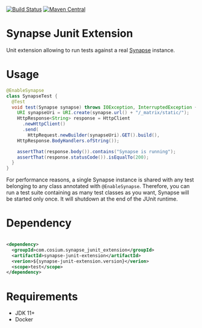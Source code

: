 [![Build Status](https://github.com/Cosium/synapse-junit-extension/actions/workflows/ci.yml/badge.svg)](https://github.com/Cosium/synapse-junit-extension/actions/workflows/ci.yml)
[![Maven Central](https://img.shields.io/maven-central/v/com.cosium.synapse_junit_extension/synapse-junit-extension.svg)](https://search.maven.org/#search%7Cgav%7C1%7Cg%3A%22com.cosium.synapse_junit_extension%22%20AND%20a%3A%22synapse-junit-extension%22)

# Synapse Junit Extension

Unit extension allowing to run tests against a real [Synapse](https://github.com/matrix-org/synapse) instance.

# Usage

```java
@EnableSynapse
class SynapseTest {
  @Test
  void test(Synapse synapse) throws IOException, InterruptedException {
    URI synapseUri = URI.create(synapse.url() + "/_matrix/static/");
    HttpResponse<String> response = HttpClient
      .newHttpClient()
      .send(
        HttpRequest.newBuilder(synapseUri).GET().build(),
	HttpResponse.BodyHandlers.ofString());

    assertThat(response.body()).contains("Synapse is running");
    assertThat(response.statusCode()).isEqualTo(200);
  }
}
```

For performance reasons, a single Synapse instance is shared with any test belonging to any class annotated
with `@EnableSynapse`. Therefore, you can run a test suite containing as many test classes as you want, Synapse will be started only once. It will shutdown at the end of the JUnit runtime.

# Dependency

```xml

<dependency>
  <groupId>com.cosium.synapse_junit_extension</groupId>
  <artifactId>synapse-junit-extension</artifactId>
  <verion>${synapse-junit-extension.version}</verion>
  <scope>test</scope>
</dependency>
```

# Requirements

* JDK 11+
* Docker
